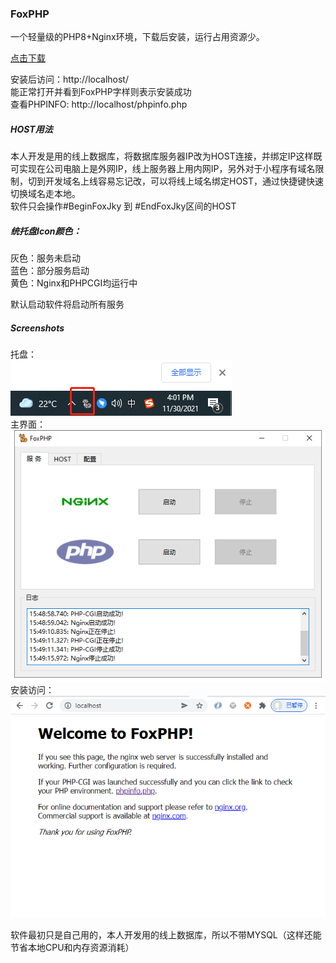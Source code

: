 ### FoxPHP

一个轻量级的PHP8+Nginx环境，下载后安装，运行占用资源少。 



[点击下载](./FoxPHPInstaller.exe?raw=true)

安装后访问：http://localhost/   
能正常打开并看到FoxPHP字样则表示安装成功  
查看PHPINFO: http://localhost/phpinfo.php

##### HOST用法
本人开发是用的线上数据库，将数据库服务器IP改为HOST连接，并绑定IP这样既可实现在公司电脑上是外网IP，线上服务器上用内网IP，另外对于小程序有域名限制，切到开发域名上线容易忘记改，可以将线上域名绑定HOST，通过快捷键快速切换域名走本地。  
软件只会操作#BeginFoxJky 到 #EndFoxJky区间的HOST

##### 统托盘Icon颜色：  
灰色：服务未启动   
蓝色：部分服务启动  
黄色：Nginx和PHPCGI均运行中 

默认启动软件将启动所有服务

##### Screenshots
托盘：  
![截图](./Screenshots/img2.png)  
主界面：  
![截图](./Screenshots/img1.png)  
安装访问：  
![截图](./Screenshots/img3.png)  


软件最初只是自己用的，本人开发用的线上数据库，所以不带MYSQL（这样还能节省本地CPU和内存资源消耗）  

